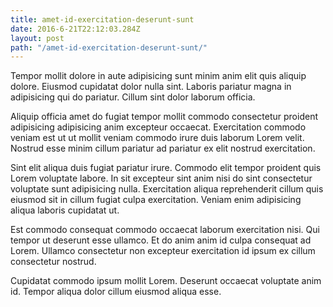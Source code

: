 ```yaml
---
title: amet-id-exercitation-deserunt-sunt
date: 2016-6-21T22:12:03.284Z
layout: post
path: "/amet-id-exercitation-deserunt-sunt/"
---
```


Tempor mollit dolore in aute adipisicing sunt minim anim elit quis aliquip dolore. Eiusmod cupidatat dolor nulla sint. Laboris pariatur magna in adipisicing qui do pariatur. Cillum sint dolor laborum officia.

Aliquip officia amet do fugiat tempor mollit commodo consectetur proident adipisicing adipisicing anim excepteur occaecat. Exercitation commodo veniam est ut ut mollit veniam commodo irure duis laborum Lorem velit. Nostrud esse minim cillum pariatur ad pariatur ex elit nostrud exercitation.

Sint elit aliqua duis fugiat pariatur irure. Commodo elit tempor proident quis Lorem voluptate labore. In sit excepteur sint anim nisi do sint consectetur voluptate sunt adipisicing nulla. Exercitation aliqua reprehenderit cillum quis eiusmod sit in cillum fugiat culpa exercitation. Veniam enim adipisicing aliqua laboris cupidatat ut.

Est commodo consequat commodo occaecat laborum exercitation nisi. Qui tempor ut deserunt esse ullamco. Et do anim anim id culpa consequat ad Lorem. Ullamco consectetur non excepteur exercitation id ipsum ex cillum consectetur nostrud.

Cupidatat commodo ipsum mollit Lorem. Deserunt occaecat voluptate anim id. Tempor aliqua dolor cillum eiusmod aliqua esse.